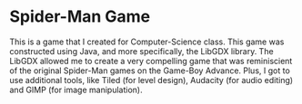# Spider-Man Game
This is a game that I created for Computer-Science class. This game was constructed using Java, and more specifically, the LibGDX library. The LibGDX allowed me to create a very compelling game that was reminiscient of the original Spider-Man games on the Game-Boy Advance. Plus, I got to use additional tools, like Tiled (for level design), Audacity (for audio editing) and GIMP (for image manipulation).
